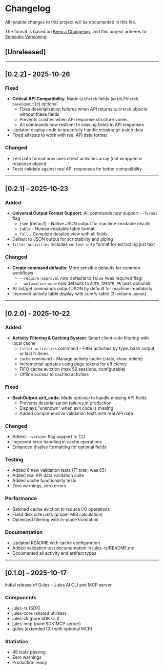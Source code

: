 # Changelog

All notable changes to this project will be documented in this file.

The format is based on [Keep a Changelog](https://keepachangelog.com/en/1.0.0/),
and this project adheres to [Semantic Versioning](https://semver.org/spec/v2.0.0.html).

## [Unreleased]

---

## [0.2.2] - 2025-10-26

### Fixed
- **Critical API Compatibility**: Made `GitPatch` fields (`unidiffPatch`, `baseCommitId`) optional
  - Fixes deserialization failures when API returns `GitPatch` objects without these fields
  - Prevents crashes when API response structure varies
  - All commands now resilient to missing fields in API responses
- Updated display code to gracefully handle missing git patch data
- Fixed all tests to work with real API data format

### Changed
- Test data format now uses direct activities array (not wrapped in response object)
- Tests validate against real API responses for better compatibility

---

## [0.2.1] - 2025-10-23

### Added
- **Universal Output Format Support**: All commands now support `--format` flag
  - `json` (default) - Native JSON output for machine-readable results
  - `table` - Human-readable table format
  - `full` - Complete detailed view with all fields
- Default to JSON output for scriptability and piping
- `filter-activities` includes `content-only` format for extracting just text

### Changed
- **Create command defaults**: More sensible defaults for common workflows
  - `--require-approval` now defaults to `false` (was required flag)
  - `--automation-mode` now defaults to `AUTO_CREATE_PR` (was optional)
- All list/get commands output JSON by default for machine-readability
- Improved activity table display with comfy-table (3-column layout)

---

## [0.2.0] - 2025-10-22

### Added
- **Activity Filtering & Caching System**: Smart client-side filtering with local cache
  - `filter-activities` command - Filter activities by type, bash output, or last N items
  - `cache` command - Manage activity cache (stats, clear, delete)
  - Incremental updates using page tokens for efficiency
  - FIFO cache eviction (max 50 sessions, configurable)
  - Offline access to cached activities

### Fixed
- **BashOutput.exit_code**: Made optional to handle missing API fields
  - Prevents deserialization failures in production
  - Displays "unknown" when exit code is missing
  - Added comprehensive validation tests with real API data

### Changed
- Added `--version` flag support to CLI
- Improved error handling in cache operations
- Enhanced display formatting for optional fields

### Testing
- Added 6 new validation tests (71 total, was 65)
- Added real API data validation suite
- Added cache functionality tests
- Zero warnings, zero errors

### Performance
- Batched cache eviction to reduce I/O operations
- Fixed disk size units (proper MiB calculation)
- Optimized filtering with in-place truncation

### Documentation
- Updated README with cache configuration
- Added validation test documentation in jules-rs/README.md
- Documented all activity and artifact types

---

## [0.1.0] - 2025-10-17

Initial release of Gules - Jules AI CLI and MCP server.

### Components
- jules-rs (SDK)
- jules-core (shared utilities)
- jules-cli (pure SDK CLI)
- jules-mcp (pure SDK MCP server)
- gules (extended CLI with optional MCP)

### Statistics
- 46 tests passing
- Zero warnings
- Production ready
